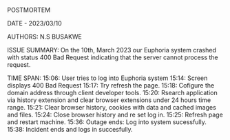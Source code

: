 POSTMORTEM 

DATE - 2023/03/10

AUTHORS:
N.S BUSAKWE

ISSUE SUMMARY: On the 10th, March 2023 our Euphoria system crashed with status 400 Bad Request indicating that the server cannot process the request.   


TIME SPAN:
15:06:  User tries to log into Euphoria system
15:14:  Screen displays 400 Bad Request 
15:17:  Try refresh the page.
15:18:  Cofigure the domain address through client developer tools.
15:20:  Rsearch application via history extension and clear browser extensions under 24 hours time range.
15:21:	Clear browser history, cookies with data and cached images and files.
15:24:	Close browser history and re set log in.
15:25:	Refresh page and restart machine.
15:36:	Outage ends: Log into system sucessfully.
15:38:  Incident ends and logs in succesfully.
